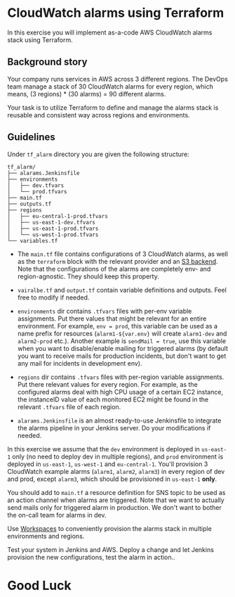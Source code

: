 # CloudWatch alarms using Terraform

In this exercise you will implement as-a-code AWS CloudWatch alarms stack using Terraform.

## Background story

Your company runs services in AWS across 3 different regions.
The DevOps team manage a stack of 30 CloudWatch alarms for every region, which means, (3 regions) * (30 alarms) = 90 different alarms. 

Your task is to utilize Terraform to define and manage the alarms stack is reusable and consistent way across regions and environments. 

## Guidelines

Under `tf_alarm` directory you are given the following structure:

```text
tf_alarm/
├── alarams.Jenkinsfile
├── environments
│   ├── dev.tfvars
│   └── prod.tfvars
├── main.tf
├── outputs.tf
├── regions
│   ├── eu-central-1-prod.tfvars
│   ├── us-east-1-dev.tfvars
│   ├── us-east-1-prod.tfvars
│   └── us-west-1-prod.tfvars
└── variables.tf
```

- The `main.tf` file contains configurations of 3 CloudWatch alarms, as well as the `terraform` block with the relevant provider and an [S3 backend](https://developer.hashicorp.com/terraform/language/settings/backends/s3).  
  Note that the configurations of the alarms are completely env- and region-agnostic. They should keep this property. 

- `vairalbe.tf` and `output.tf` contain variable definitions and outputs. Feel free to modify if needed. 
- `environments` dir contains `.tfvars` files with per-env variable assignments. Put there values that might be relevant for an entire environment. For example, `env = prod`, this variable can be used as a name prefix for resources (`alarm1-${var.env}` will create `alarm1-dev` and `alarm2-prod` etc.). Another example is `sendMail = true`, use this variable when you want to disable/enable mailing for triggered alarms (by default you want to receive mails for production incidents, but don't want to get any mail for incidents in development env).  
- `regions` dir contains `.tfvars` files with per-region variable assignments. Put there relevant values for every region. For example, as the configured alarms deal with high CPU usage of a certain EC2 instance, the instanceID value of each monitored EC2 might be found in the relevant `.tfvars` file of each region.  
- `alarams.Jenkinsfile` is an almost ready-to-use Jenkinsfile to integrate the alarms pipeline in your Jenkins server. Do your modifications if needed.

In this exercise we assume that the `dev` environment is deployed in `us-east-1` only (no need to deploy dev in multiple regions), and `prod` environment is deployed in `us-east-1`, `us-west-1` and `eu-central-1`.
You'll provision 3 CloudWatch example alarms (`alarm1`, `alarm2`, `alarm3`) in every region of dev and prod, except `alarm3`, which should be provisioned in `us-east-1` **only**.

You should add to `main.tf` a resource definition for SNS topic to be used as an action channel when alarms are triggered. Note that we want to actually send mails only for triggered alarm in production. We don't want to bother the on-call team for alarms in dev. 
 
Use [Workspaces](https://developer.hashicorp.com/terraform/language/state/workspaces) to conveniently provision the alarms stack in multiple environments and regions.

Test your system in Jenkins and AWS. Deploy a change and let Jenkins provision the new configurations, test the alarm in action..


# Good Luck
